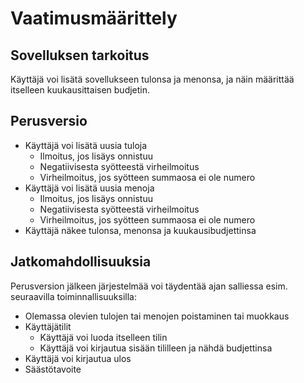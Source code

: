 # Vaatimusmäärittely

## Sovelluksen tarkoitus

Käyttäjä voi lisätä sovellukseen tulonsa ja menonsa, ja näin määrittää itselleen kuukausittaisen budjetin. 


## Perusversio

- Käyttäjä voi lisätä uusia tuloja
  - Ilmoitus, jos lisäys onnistuu
  - Negatiivisesta syötteestä virheilmoitus
  - Virheilmoitus, jos syötteen summaosa ei ole numero
- Käyttäjä voi lisätä uusia menoja
  - Ilmoitus, jos lisäys onnistuu
  - Negatiivisesta syötteestä virheilmoitus
  - Virheilmoitus, jos syötteen summaosa ei ole numero
- Käyttäjä näkee tulonsa, menonsa ja kuukausibudjettinsa

## Jatkomahdollisuuksia

Perusversion jälkeen järjestelmää voi täydentää ajan salliessa esim. seuraavilla toiminnallisuuksilla:

- Olemassa olevien tulojen tai menojen poistaminen tai muokkaus
- Käyttäjätilit
  - Käyttäjä voi luoda itselleen tilin
  - Käyttäjä voi kirjautua sisään tililleen ja nähdä budjettinsa
- Käyttäjä voi kirjautua ulos
- Säästötavoite
